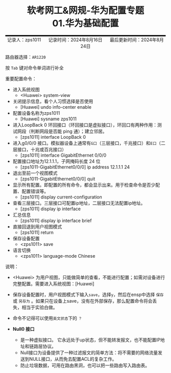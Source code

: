 <div style="border-bottom: 4px solid black; width: 100%; box-sizing: border-box; text-align: center; padding-top: 0.1rem;" align="center">
    <h1>软考网工&网规-华为配置专题<br/><span>01.华为基础配置</span></h1>
</div>
<div style="text-align: center;" align="center">
    记录人：zps1011&nbsp;&nbsp;&nbsp;&nbsp;&nbsp;&nbsp;记录时间：2024年8月16日&nbsp;&nbsp;&nbsp;&nbsp;&nbsp;&nbsp;最后更新时间：2024年8月24日
</div>



路由器选择：`AR1220`

按 `Tab` 键对命令单词进行补全

重要配置命令：
- 进入系统视图
   - \<Huawei> system-view 
- 关闭提示信息，看个人习惯选择是否使用
   - \[Huawei] undo info-center enable
- 配置设备名称为zps1011
   - \[Huawei] sysname zps1011
- 进入LoopBack 0 环回接口（环回接口是虚拟接口），环回口有两种作用：测试网段（判断网段是否能 ping 通）；建立邻居。
   - \[zps1011] interface LoopBack 0
- 进入g0/0/0 接口。模拟器设备上通常有`G口`（三层接口，千兆接口）和`E口`（二层接口，十兆或百兆接口） 
   - \[zps1011] interface GigabitEthernet 0/0/0
- 配置接口地址为12.1.1.1，子网掩码长度 24 位 
   - \[zps1011-GigabitEthernet0/0/0] ip address 12.1.1.1 24
- 退出至前一个视图模式 
   - \[zps1011-GigabitEthernet0/0/0] quit
- 显示所有配置。即配置的所有命令，都会显示出来。用于检查命令是否少配置、配置错误等。 
   - \[zps1011] display current-configuration
-  查看三层接口。三层接口可配置ip地址，二层接口无法配置ip地址。 
   - \[zps1011] display ip interface
- 汇总信息
   - \[zps1011] display ip interface brief
- 直接回退到用户视图模式 
   - \[zps1011] return
- 保存设备配置
   - \<zps1011> save
- 语言切换
   - \<zps1011> language-mode Chinese
     

说明：
- \<Huawei> 为用户视图，只能做简单的查看，不能进行配置；如需对设备进行完整配置。需要进入系统视图：\[Huawei]

- 保存设备配置时，用户视图模式下输入`save`，选择`y`，然后在ensp中选择 `保存` 或 `另存为` 。如果只在设备上save，没有在外部保存，那么配置命令将会丢失，相当于实验白做。
  
- 命令不记得可以使用`英文状态`下的 `？`

- **Null0 接口**
   - 是一种虚拟接口。 它永远处于up状态，但不能转发报文，也不能配置IP地址和链路层协议。
   - Null接口为设备提供了一种过滤报文的简单方法：将不需要的网络流量发送到NULL接口，从而免去配置ACL的复杂工作。
   - 防止垃圾数据，可用在路由黑洞，也可以把一些路由写入路由表。

